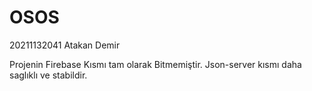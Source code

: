 # OSOS
20211132041 Atakan Demir 


Projenin Firebase Kısmı tam olarak Bitmemiştir. Json-server kısmı daha saglıklı ve stabildir.
